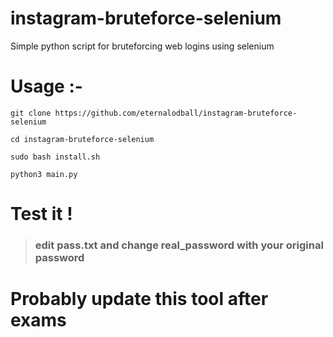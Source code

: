 # instagram-bruteforce-selenium
Simple python script for bruteforcing web logins using selenium


# Usage :-
```
git clone https://github.com/eternalodball/instagram-bruteforce-selenium

cd instagram-bruteforce-selenium

sudo bash install.sh

python3 main.py
```
# Test it !

>### edit pass.txt and change real_password with your original password

# Probably update this tool after exams
